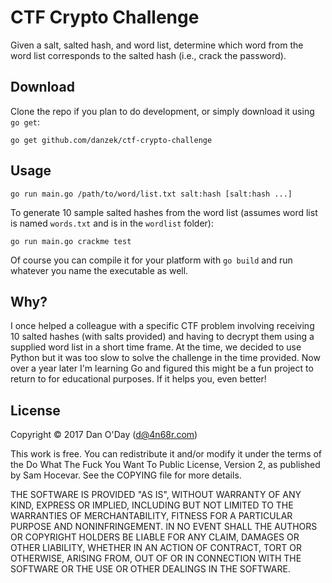 CTF Crypto Challenge
====================

Given a salt, salted hash, and word list, determine which word from the word list corresponds to the salted hash (i.e., crack the password).

Download
--------

Clone the repo if you plan to do development, or simply download it using `go get`:

    go get github.com/danzek/ctf-crypto-challenge

Usage
-----

    go run main.go /path/to/word/list.txt salt:hash [salt:hash ...]

To generate 10 sample salted hashes from the word list (assumes word list is named `words.txt` and is in the `wordlist` folder):

    go run main.go crackme test

Of course you can compile it for your platform with `go build` and run whatever you name the executable as well.

Why?
---

I once helped a colleague with a specific CTF problem involving receiving 10 salted hashes (with salts provided) and having to decrypt them using a supplied word list in a short time frame. At the time, we decided to use Python but it was too slow to solve the challenge in the time provided. Now over a year later I'm learning Go and figured this might be a fun project to return to for educational purposes. If it helps you, even better!

License
-------

Copyright &copy; 2017 Dan O'Day (d@4n68r.com)

This work is free. You can redistribute it and/or modify it under the terms of the Do What The Fuck You Want To Public License, Version 2, as published by Sam Hocevar. See the COPYING file for more details.

THE SOFTWARE IS PROVIDED "AS IS", WITHOUT WARRANTY OF ANY KIND, EXPRESS OR IMPLIED, INCLUDING BUT NOT LIMITED TO THE WARRANTIES OF MERCHANTABILITY, FITNESS FOR A PARTICULAR PURPOSE AND NONINFRINGEMENT. IN NO EVENT SHALL THE AUTHORS OR COPYRIGHT HOLDERS BE LIABLE FOR ANY CLAIM, DAMAGES OR OTHER LIABILITY, WHETHER IN AN ACTION OF CONTRACT, TORT OR OTHERWISE, ARISING FROM, OUT OF OR IN CONNECTION WITH THE SOFTWARE OR THE USE OR OTHER DEALINGS IN THE SOFTWARE.


